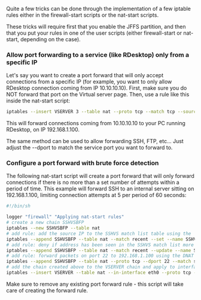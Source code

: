 Quite a few tricks can be done through the implementation of a few iptable rules either in the firewall-start scripts or the nat-start scripts.

These tricks will require first that you enable the JFFS partition, and then that you put your rules in one of the user scripts (either firewall-start or nat-start, depending on the case).

### Allow port forwarding to a service (like RDesktop) only from a specific IP

Let's say you want to create a port forward that will only accept connections from a specific IP (for example, you want to only allow RDesktop connection coming from IP 10.10.10.10).  First, make sure you do NOT forward that port on the Virtual server page.  Then, use a rule like this inside the nat-start script:

```sh
iptables --insert VSERVER 3 --table nat --proto tcp --match tcp --source 10.10.10.10 --dport 3389 --jump DNAT --to-destination 192.168.1.100
```
This will forward connections coming from 10.10.10.10 to your PC running RDesktop, on IP 192.168.1.100.

The same method can be used to allow forwarding SSH, FTP, etc...  Just adjust the --dport to match the service port you want to forward to.

### Configure a port forward with brute force detection

The following nat-start script will create a port forward that will only forward connections if there is no more than a set number of attempts within a period of time.  This example will forward SSH to an internal server sitting on 192.168.1.100, limiting connection attempts at 5 per period of 60 seconds:

```sh
#!/bin/sh

logger "firewall" "Applying nat-start rules"
# create a new chain SSHVSBFP
iptables --new SSHVSBFP --table nat
# add rule: add the source IP to the SSHVS match list table using the 'recent' match extension
iptables --append SSHVSBFP --table nat --match recent --set --name SSHVS --rsource
# add rule: deny if address has been seen in the SSHVS match list more than 4 times in the last 30 seconds
iptables --append SSHVSBFP --table nat --match recent --update --name SSHVS --seconds 60 --hitcount 5 --rsource --jump RETURN
# add rule: forward packets on port 22 to 192.168.1.100 using the DNAT target extension
iptables --append SSHVSBFP --table nat --proto tcp --dport 22 --match state --state NEW --jump DNAT --to-destination 192.168.1.100
# add the chain created above to the VSERVER chain and apply to interface eth0 (public interface)
iptables --insert VSERVER --table nat --in-interface eth0 --proto tcp --dport 22 --match state --state NEW --jump SSHVSBFP
```

Make sure to remove any existing port forward rule - this script will take care of creating the forward rule.

